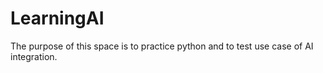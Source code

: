 # LearningAI

The purpose of this space is to practice python and to test use case of AI  integration.

